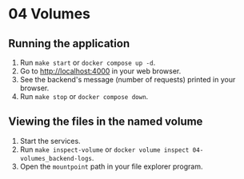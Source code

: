 # 04 Volumes

## Running the application

1. Run `make start` or `docker compose up -d`.
2. Go to [http://localhost:4000](http://localhost:4000) in your web browser.
3. See the backend's message (number of requests) printed in your browser.
4. Run `make stop` or `docker compose down`.

## Viewing the files in the named volume

1. Start the services.
2. Run `make inspect-volume` or `docker volume inspect 04-volumes_backend-logs`.
3. Open the `mountpoint` path in your file explorer program.
